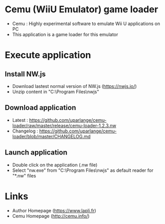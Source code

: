 # Cemu (WiiU Emulator) game loader #
* Cemu : Highly experimental software to emulate Wii U applications on PC
* This application is a game loader for this emulator

# Execute application #

## Install NW.js ##
* Download lastest normal version of NW.js (https://nwjs.io/)
* Unzip content in "C:\Program Files\nwjs"

## Download application ##
* Latest : https://github.com/uparlange/cemu-loader/raw/master/release/cemu-loader-1.2.3.nw
* Changelog : https://github.com/uparlange/cemu-loader/blob/master/CHANGELOG.md

## Launch application ##
* Double click on the application (.nw file)
* Select "nw.exe" from "C:\Program Files\nwjs" as default reader for "*.nw" files

# Links #
* Author Homepage (https://www.lapli.fr)
* Cemu Homepage (http://cemu.info/)